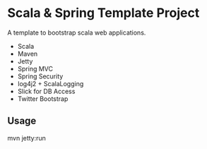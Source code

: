 Scala & Spring Template Project
===============================

A template to bootstrap scala web applications.

* Scala
* Maven
* Jetty
* Spring MVC
* Spring Security
* log4j2 + ScalaLogging
* Slick for DB Access
* Twitter Bootstrap

Usage
-----

mvn jetty:run
